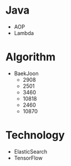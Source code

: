 # Java
  * AOP
  * Lambda

# Algorithm
  * BaekJoon
    - 2908
    - 2501
    - 3460
    - 10818
    - 2460
    - 10870
    
# Technology
  * ElasticSearch
  * TensorFlow